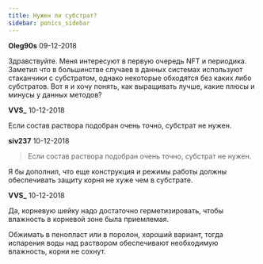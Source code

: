 ```yaml
---
title: Нужен ли субстрат?
sidebar: ponics_sidebar
---
```


**Oleg90s** 09-12-2018

Здравствуйте. Меня интересуют в первую очередь NFT и периодика. Заметил что в большинстве случаев в данных системах используют стаканчики с субстратом, однако некоторые обходятся без каких либо субстратов. Вот я и хочу понять, как выращивать лучше, какие плюсы и минусы у данных методов?


**VVS_** 10-12-2018

Если состав раствора подобран очень точно, субстрат не нужен.


**siv237** 10-12-2018

> Если состав раствора подобран очень точно, субстрат не нужен.

Я бы дополнил, что еще конструкция и режимы работы должны обеспечивать защиту корня не хуже чем в субстрате.


**VVS_** 10-12-2018

Да, корневую шейку надо достаточно герметизировать, чтобы влажность в корневой зоне была приемлемая. 

Обжимать в пенопласт или в поролон, хороший вариант, тогда испарения воды над раствором обеспечивают необходимую влажность, корни не сохнут.



